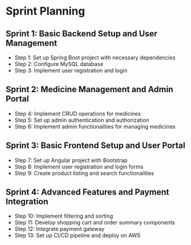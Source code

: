 # Sprint Planning

## Sprint 1: Basic Backend Setup and User Management
- Step 1: Set up Spring Boot project with necessary dependencies
- Step 2: Configure MySQL database
- Step 3: Implement user registration and login

## Sprint 2: Medicine Management and Admin Portal
- Step 4: Implement CRUD operations for medicines
- Step 5: Set up admin authentication and authorization
- Step 6: Implement admin functionalities for managing medicines

## Sprint 3: Basic Frontend Setup and User Portal
- Step 7: Set up Angular project with Bootstrap
- Step 8: Implement user registration and login forms
- Step 9: Create product listing and search functionalities

## Sprint 4: Advanced Features and Payment Integration
- Step 10: Implement filtering and sorting
- Step 11: Develop shopping cart and order summary components
- Step 12: Integrate payment gateway
- Step 13: Set up CI/CD pipeline and deploy on AWS

